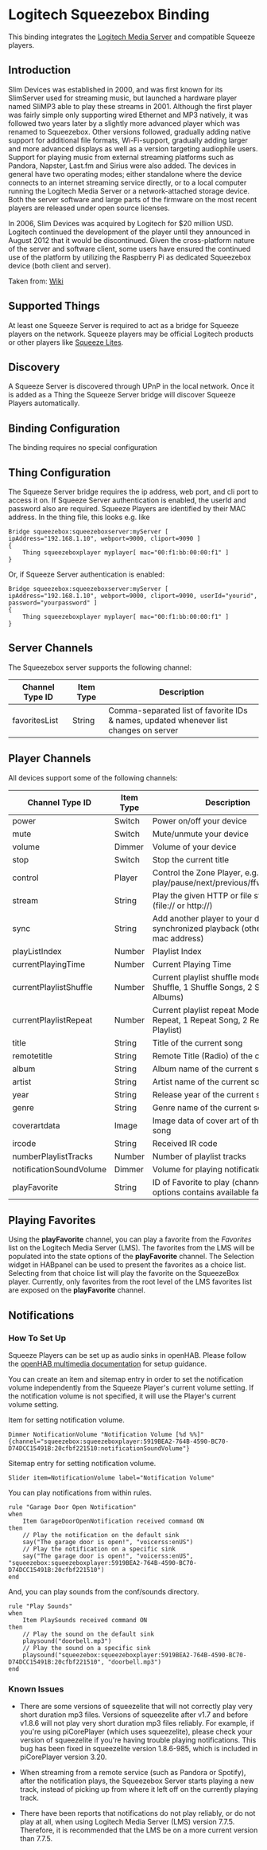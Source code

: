 # Logitech Squeezebox Binding

This binding integrates the [Logitech Media Server](http://www.mysqueezebox.com) and compatible Squeeze players.

## Introduction

Slim Devices was established in 2000, and was first known for its SlimServer used for streaming music, but launched a hardware player named SliMP3 able to play these streams in 2001.
Although the first player was fairly simple only supporting wired Ethernet and MP3 natively, it was followed two years later by a slightly more advanced player which was renamed to Squeezebox.
Other versions followed, gradually adding native support for additional file formats, Wi-Fi-support, gradually adding larger and more advanced displays as well as a version targeting audiophile users.
Support for playing music from external streaming platforms such as Pandora, Napster, Last.fm and Sirius were also added.
The devices in general have two operating modes; either standalone where the device connects to an internet streaming service directly, or to a local computer running the Logitech Media Server or a network-attached storage device.
Both the server software and large parts of the firmware on the most recent players are released under open source licenses.

In 2006, Slim Devices was acquired by Logitech for $20 million USD.
Logitech continued the development of the player until they announced in August 2012 that it would be discontinued.
Given the cross-platform nature of the server and software client, some users have ensured the continued use of the platform by utilizing the Raspberry Pi as dedicated Squeezebox device (both client and server).

Taken from: [Wiki](http://en.wikipedia.org/wiki/Squeezebox_%28network_music_player%29)

## Supported Things

At least one Squeeze Server is required to act as a bridge for Squeeze players on the network.
Squeeze players may be official Logitech products or other players like [Squeeze Lites](https://code.google.com/p/squeezelite/).

## Discovery

A Squeeze Server is discovered through UPnP in the local network.
Once it is added as a Thing the Squeeze Server bridge will discover Squeeze Players automatically.

## Binding Configuration

The binding requires no special configuration

## Thing Configuration

The Squeeze Server bridge requires the ip address, web port, and cli port to access it on.
If Squeeze Server authentication is enabled, the userId and password also are required.
Squeeze Players are identified by their MAC address.
In the thing file, this looks e.g. like

```
Bridge squeezebox:squeezeboxserver:myServer [ ipAddress="192.168.1.10", webport=9000, cliport=9090 ]
{
    Thing squeezeboxplayer myplayer[ mac="00:f1:bb:00:00:f1" ]
}
```

Or, if Squeeze Server authentication is enabled:

```
Bridge squeezebox:squeezeboxserver:myServer [ ipAddress="192.168.1.10", webport=9000, cliport=9090, userId="yourid", password="yourpassword" ]
{
    Thing squeezeboxplayer myplayer[ mac="00:f1:bb:00:00:f1" ]
}
```

## Server Channels

The Squeezebox server supports the following channel:

| Channel Type ID         | Item Type | Description                                                                            |
|-------------------------|-----------|----------------------------------------------------------------------------------------|
| favoritesList           | String    | Comma-separated list of favorite IDs & names, updated whenever list changes on server  |

## Player Channels

All devices support some of the following channels:

| Channel Type ID         | Item Type | Description                                                                            |
|-------------------------|-----------|----------------------------------------------------------------------------------------|
| power                   | Switch    | Power on/off your device                                                               |
| mute                    | Switch    | Mute/unmute your device                                                                |
| volume                  | Dimmer    | Volume of your device                                                                  |
| stop                    | Switch    | Stop the current title                                                                 |
| control                 | Player    | Control the Zone Player, e.g.  play/pause/next/previous/ffward/rewind                  |
| stream                  | String    | Play the given HTTP or file stream (file:// or http://)                                |
| sync                    | String    | Add another player to your device for synchronized playback (other player mac address) |
| playListIndex           | Number    | Playlist Index                                                                         |
| currentPlayingTime      | Number    | Current Playing Time                                                                   |
| currentPlaylistShuffle  | Number    | Current playlist shuffle mode (0 No Shuffle, 1 Shuffle Songs, 2 Shuffle Albums)        |
| currentPlaylistRepeat   | Number    | Current playlist repeat Mode (0 No Repeat, 1 Repeat Song, 2 Repeat Playlist)           |
| title                   | String    | Title of the current song                                                              |
| remotetitle             | String    | Remote Title (Radio) of the current song                                               |
| album                   | String    | Album name of the current song                                                         |
| artist                  | String    | Artist name of the current song                                                        |
| year                    | String    | Release year of the current song                                                       |
| genre                   | String    | Genre name of the current song                                                         |
| coverartdata            | Image     | Image data of cover art of the current song                                            |
| ircode                  | String    | Received IR code                                                                       |
| numberPlaylistTracks    | Number    | Number of playlist tracks                                                              |
| notificationSoundVolume | Dimmer    | Volume for playing notifications                                                       |
| playFavorite            | String    | ID of Favorite to play (channel's state options contains available favorites)          |

## Playing Favorites

Using the **playFavorite** channel, you can play a favorite from the *Favorites* list on the Logitech Media Server (LMS).
The favorites from the LMS will be populated into the state options of the **playFavorite** channel.
The Selection widget in HABpanel can be used to present the favorites as a choice list.
Selecting from that choice list will play the favorite on the SqueezeBox player.
Currently, only favorites from the root level of the LMS favorites list are exposed on the **playFavorite** channel.

## Notifications

### How To Set Up

Squeeze Players can be set up as audio sinks in openHAB.
Please follow the [openHAB multimedia documentation](http://docs.openhab.org/configuration/multimedia.html) for setup guidance.

You can create an item and sitemap entry in order to set the notification volume independently from the Squeeze Player's current volume setting.
If the notification volume is not specified, it will use the Player's current volume setting.

Item for setting notification volume.

```
Dimmer NotificationVolume "Notification Volume [%d %%]" {channel="squeezebox:squeezeboxplayer:5919BEA2-764B-4590-BC70-D74DCC15491B:20cfbf221510:notificationSoundVolume"}
```

Sitemap entry for setting notification volume.

```
Slider item=NotificationVolume label="Notification Volume"
```

You can play notifications from within rules.

```
rule "Garage Door Open Notification"
when
    Item GarageDoorOpenNotification received command ON
then
    // Play the notification on the default sink
    say("The garage door is open!", "voicerss:enUS")
    // Play the notification on a specific sink
    say("The garage door is open!", "voicerss:enUS", "squeezebox:squeezeboxplayer:5919BEA2-764B-4590-BC70-D74DCC15491B:20cfbf221510")
end
```

And, you can play sounds from the conf/sounds directory.

```
rule "Play Sounds"
when
    Item PlaySounds received command ON
then
    // Play the sound on the default sink
    playsound("doorbell.mp3")
    // Play the sound on a specific sink
    playsound("squeezebox:squeezeboxplayer:5919BEA2-764B-4590-BC70-D74DCC15491B:20cfbf221510", "doorbell.mp3")
end
```

### Known Issues

-   There are some versions of squeezelite that will not correctly play very short duration mp3 files.  Versions of squeezelite after v1.7 and before v1.8.6 will not play very short duration mp3 files reliably.  For example, if you're using piCorePlayer (which uses squeezelite), please check your version of squeezelite if you're having trouble playing notifications. This bug has been fixed in squeezelite version 1.8.6-985, which is included in piCorePlayer version 3.20.

-   When streaming from a remote service (such as Pandora or Spotify), after the notification plays, the Squeezebox Server starts playing a new track, instead of picking up from where it left off on the currently playing track.

-   There have been reports that notifications do not play reliably, or do not play at all, when using Logitech Media Server (LMS) version 7.7.5. Therefore, it is recommended that the LMS be on a more current version than 7.7.5.
